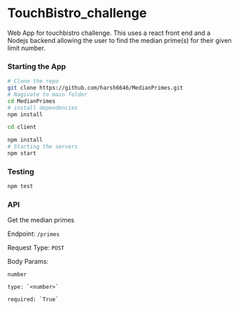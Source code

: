 # TouchBistro_challenge

Web App for touchbistro challenge.
This uses a react front end and a Nodejs backend allowing the user to find the median prime(s) for their given limit number.

### Starting the App

```bash
# Clone the repo
git clone https://github.com/harsh6646/MedianPrimes.git
# Nagivate to main folder
cd MedianPrimes
# install dependencies
npm install

cd client

npm install
# Starting the servers
npm start
```

### Testing

```bash
npm test
```

### API

Get the median primes

Endpoint: `/primes`

Request Type: `POST`

Body Params:

`number`

    type: `<number>`

    required: `True`
